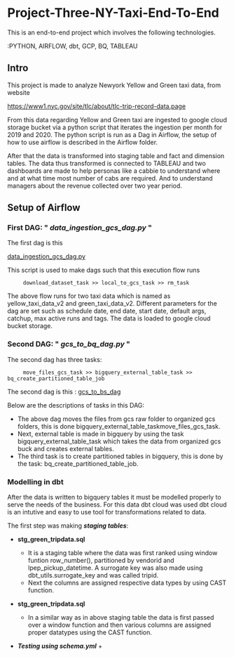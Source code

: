 
# Project-Three-NY-Taxi-End-To-End

This is an end-to-end project which involves the following technologies. 

:PYTHON, AIRFLOW, dbt, GCP, BQ, TABLEAU


## Intro

This project is made to analyze Newyork Yellow and Green taxi data, from website 

https://www1.nyc.gov/site/tlc/about/tlc-trip-record-data.page 

From this data regarding Yellow and Green taxi are ingested to google cloud storage bucket
via a python script that iterates the ingestion per month for 2019 and 2020. The python script is 
run as a Dag in Airflow, the setup of how to use airflow is described in the Airflow folder. 

After that the data is transformed into staging table and fact and dimension tables. The data thus transformed is connected to TABLEAU
and two dashboards are made to help personas like a cabbie to understand where and at what time most number of cabs are required.
And to understand managers about the revenue collected over two year period.




## Setup of Airflow

### First DAG: " *data_ingestion_gcs_dag.py* "

The first dag is this 

[data_ingestion_gcs_dag.py](https://github.com/AmanGuptAnalytics/Project-Three-NY-Taxi-End-To-End/blob/main/airflow/dags/data_ingestion_gcs_dag.py)

This script is used to make dags such that this execution flow runs 
```
     download_dataset_task >> local_to_gcs_task >> rm_task
```

The above flow runs for two taxi data which is named as yellow_taxi_data_v2 and green_taxi_data_v2. Different parameters for the dag are set
such as schedule date, end date, start date, default args, catchup, max active runs and tags. The data is loaded to google cloud bucket storage.


### Second DAG: " *gcs_to_bq_dag.py* "

The second dag has three tasks:
``` 
     move_files_gcs_task >> bigquery_external_table_task >> bq_create_partitioned_table_job
```

The second dag is this : 
[gcs_to_bs_dag](https://github.com/AmanGuptAnalytics/Project-Three-NY-Taxi-End-To-End/blob/main/airflow/dags/gcs_to_bq_dag.py)

Below are the descriptions of tasks in this DAG:

+ The above dag moves the files from gcs raw folder to organized gcs folders, this is done bigquery_external_table_taskmove_files_gcs_task.
+ Next, external table is made in bigquery by using the task bigquery_external_table_task which takes the data from organized gcs buck and creates external tables.
+ The third task is to create partitioned tables in bigquery, this is done by the task:  bq_create_partitioned_table_job. 

### Modelling in dbt 

After the data is written to bigquery tables it must be modelled properly to serve the needs of the business. For this data dbt cloud was used
dbt cloud is an intutive and easy to use tool for transformations related to data. 

The first step was making ***staging tables***:

+ **stg_green_tripdata.sql** 
     + It is a staging table where the data was first ranked using window funtion row_number(), partitioned by vendorid and lpep_pickup_datetime. A surrogate key was also made using dbt_utils.surrogate_key and was called tripid. 
     + Next the columns are assigned respective data types by using CAST function. 

+ **stg_green_tripdata.sql** 
     + In a similar way as in above staging table the data is first passed over a window function and then various columns are assigned proper datatypes using the CAST function.

+ ***Testing using schema.yml***
     + 
